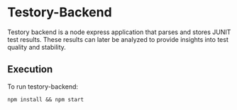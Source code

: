 # Testory-Backend
Testory backend is a node express application that parses and stores JUNIT test results. These results can later be analyzed to provide insights into test quality and stability.

## Execution
To run testory-backend:

`npm install && npm start`